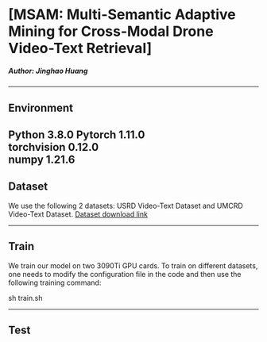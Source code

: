 # [MSAM: Multi-Semantic Adaptive Mining for Cross-Modal Drone Video-Text Retrieval]

##### Author: Jinghao Huang 
--------------------------
## Environment

Python 3.8.0 
Pytorch 1.11.0  
torchvision 0.12.0  
numpy 1.21.6  
--------------------------
## Dataset
We use the following 2 datasets: USRD Video-Text Dataset and UMCRD Video-Text Dataset. [Dataset download link](https://pan.baidu.com/)

--------------------------
## Train

We train our model on two 3090Ti GPU cards. To train on different datasets, one needs to modify the configuration file in the code and then use the following training command:

sh train.sh 

--------------------------
## Test
